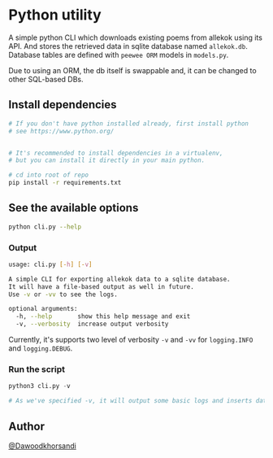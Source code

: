 # Python utility

A simple python CLI which downloads existing poems from allekok using its API.
And stores the retrieved data in sqlite database named `allekok.db`.
Database tables are defined with `peewee ORM` models in `models.py`.

Due to using an ORM, the db itself is swappable and, it can be changed to other SQL-based DBs.

## Install dependencies
```bash
# If you don't have python installed already, first install python 
# see https://www.python.org/


# It's recommended to install dependencies in a virtualenv, 
# but you can install it directly in your main python.

# cd into root of repo
pip install -r requirements.txt
```

## See the available options
```Bash
python cli.py --help
```

### Output
```Bash
usage: cli.py [-h] [-v]

A simple CLI for exporting allekok data to a sqlite database.
It will have a file-based output as well in future.
Use -v or -vv to see the logs.

optional arguments:
  -h, --help       show this help message and exit
  -v, --verbosity  increase output verbosity
```

Currently, it's supports two level of verbosity `-v` and `-vv` for `logging.INFO` and `logging.DEBUG`.

### Run the script
```python
python3 cli.py -v

# As we've specified -v, it will output some basic logs and inserts data into the mentioned db.
```

## Author
[@Dawoodkhorsandi](https://github.com/Dawoodkhorsandi)

